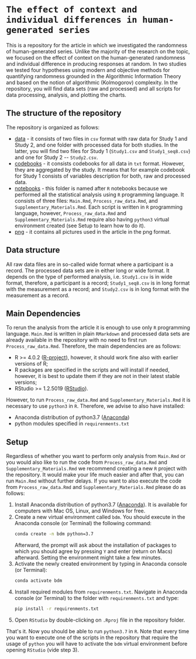 # `The effect of context and individual differences in human-generated series`

This is a repository for the article in which we investigated the randomness of human-generated series. Unlike the majority of the research on the topic, we focused on the effect of context on the human-generated randomness and individual difference in producing responses at random. In two studies we tested four hypotheses using modern and objective methods for quantifying randomness grounded in the Algorithmic Information Theory and based on the notion of algorithmic (Kolmogorov) complexity. In the repository, you will find data sets (raw and processed) and all scripts for data processing, analysis, and plotting the charts.

## The structure of the repository

The repository is organized as follows:

* [data](data) - it consists of two files in `csv` format with raw data for Study 1 and Study 2, and one folder with processed data for both studies. In the latter, you will find two files for Study 1 (`Study1.csv` and `Study1_seq8.csv`) and one for Study 2 -- `Study2.csv`. 
* [codebooks](codebooks) - it consists codebooks for all data in `txt` format. However, they are aggregated by the study. It means that for example codebook for Study 1 consists of variables description for both, raw and processed data.  
* [notebooks](notebooks) -  this folder is named after `R` notebooks because we performed all the statistical analysis using `R` programming language. It consists of three files: `Main.Rmd`, `Process_raw_data.Rmd`, and `Supplementary_Materials.Rmd`. Each script is written in `R` programming language, however, `Process_raw_data.Rmd` and `Supplementary_Materials.Rmd` require also having `python3` virtual environment created (see Setup to learn how to do it).
* [png](png) - it contains all pictures used in the article in the png format.

## Data structure

All raw data files are in so-called wide format where a participant is a record. The processed data sets are in either long or wide format. It depends on the type of performed analysis, i.e. `Study1.csv` is in wide format, therefore, a participant is a record; `Study1_seq8.csv` is in long format with the measurement as a record; and `Study2.csv` is in long format with the measurement as a record.

## Main Dependencies

To rerun the analysis from the article it is enough to use only `R` programming language. `Main.Rmd` is written in plain `RMarkdown` and processed data sets are already available in the repository with no need to first run `Process_raw_data.Rmd`. Therefore, the main dependencies are as follows:

* R >= 4.0.2 ([R-project](https://www.r-project.org)), however, it should work fine also with earlier versions of R;
* R packages are specified in the scripts and will install if needed, however, it is best to update them if they are not in their latest stable versions;
* RStudio >= 1.2.5019 ([RStudio](https://rstudio.com)).

However, to run `Process_raw_data.Rmd` and `Supplementary_Materials.Rmd` it is necessary to use `python3` in `R`. Therefore, we advise to also have installed:

* Anaconda distribution of python3.7 ([Anaconda](https://www.anaconda.com))
* python modules specified in `requirenments.txt`


## Setup

Regardless of whether you want to perform only analysis from `Main.Rmd` or you would also like to run the code from `Process_raw_data.Rmd` and `Supplementary_Materials.Rmd` we recommend creating a new `R` project with the repository. It would make your life much easier and after that, you can run `Main.Rmd` without further delays. If you want to also execute the code from `Process_raw_data.Rmd` and `Supplementary_Materials.Rmd` please do as follows:

1. Install Anaconda distribution of python3.7 ([Anaconda](https://www.anaconda.com)). It is available for computers with Mac OS, Linux, and Windows for free.
2. Create a new virtual environment called `bdm`. You should execute in the Anaconda console (or Terminal) the following command:
    ```bash
    conda create -n bdm python=3.7
    ```
    Afterward, the prompt will ask about the installation of packages to which you should agree by pressing `Y` and enter (return on Macs) afterward. Setting the environment might take a few minutes.
3. Activate the newly created environment by typing in Anaconda console (or Terminal):
    ```bash
    conda activate bdm
    ``` 
4. Install required modules from `requirenments.txt`. Navigate in Anaconda console (or Terminal) to the folder with `requirenments.txt` and type: 
    ```bash
    pip install -r requirenments.txt
    ```
5. Open `RStudio` by double-clicking on `.Rproj` file in the repository folder.

That's it. Now you should be able to run `python3.7` in `R`. Note that every time you want to execute one of the scripts in the repository that require the usage of `python` you will have to activate the `bdm` virtual environment before opening `RStudio` (vide step 3).

